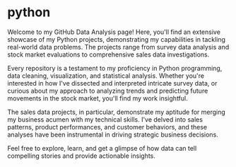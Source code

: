 # python

Welcome to my GitHub Data Analysis page! Here, you'll find an extensive showcase of my Python projects, demonstrating my capabilities in tackling real-world data problems. The projects range from survey data analysis and stock market evaluations to comprehensive sales data investigations.

Every repository is a testament to my proficiency in Python programming, data cleaning, visualization, and statistical analysis. Whether you're interested in how I've dissected and interpreted intricate survey data, or curious about my approach to analyzing trends and predicting future movements in the stock market, you'll find my work insightful.

The sales data projects, in particular, demonstrate my aptitude for merging my business acumen with my technical skills. I've delved into sales patterns, product performances, and customer behaviors, and these analyses have been instrumental in driving strategic business decisions.

Feel free to explore, learn, and get a glimpse of how data can tell compelling stories and provide actionable insights.
